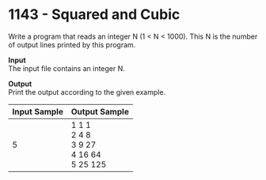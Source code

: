 # 1143 - Squared and Cubic

Write a program that reads an integer N (1 < N < 1000). This N is the number of output lines printed by this program.

**Input**<br>
The input file contains an integer N.

**Output**<br>
Print the output according to the given example.

| Input Sample | Output Sample                                           |
|:-------------|:--------------------------------------------------------|
| 5            | 1 1 1 <br> 2 4 8 <br> 3 9 27 <br> 4 16 64 <br> 5 25 125 |